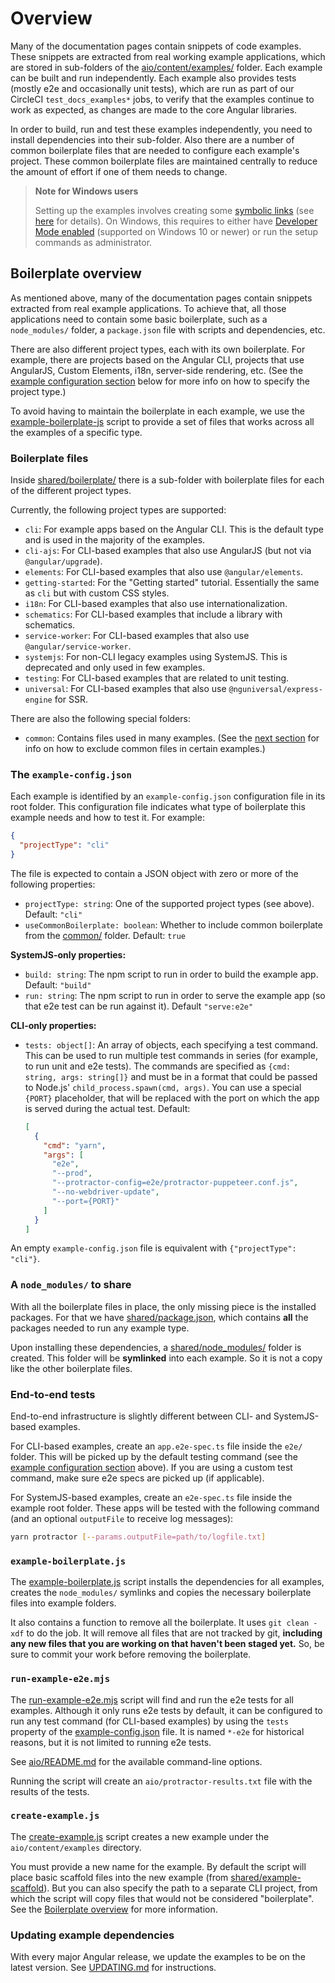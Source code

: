 # Overview

Many of the documentation pages contain snippets of code examples.
These snippets are extracted from real working example applications, which are stored in sub-folders of the [aio/content/examples/](.) folder.
Each example can be built and run independently.
Each example also provides tests (mostly e2e and occasionally unit tests), which are run as part of our CircleCI `test_docs_examples*` jobs, to verify that the examples continue to work as expected, as changes are made to the core Angular libraries.

In order to build, run and test these examples independently, you need to install dependencies into their sub-folder.
Also there are a number of common boilerplate files that are needed to configure each example's project.
These common boilerplate files are maintained centrally to reduce the amount of effort if one of them needs to change.

> **Note for Windows users**
>
> Setting up the examples involves creating some [symbolic links](https://en.wikipedia.org/wiki/Symbolic_link) (see [here](#symlinked-node_modules) for details).
> On Windows, this requires to either have [Developer Mode enabled](https://blogs.windows.com/windowsdeveloper/2016/12/02/symlinks-windows-10) (supported on Windows 10 or newer) or run the setup commands as administrator.


## Boilerplate overview

As mentioned above, many of the documentation pages contain snippets extracted from real example applications.
To achieve that, all those applications need to contain some basic boilerplate, such as a `node_modules/` folder, a `package.json` file with scripts and dependencies, etc.

There are also different project types, each with its own boilerplate.
For example, there are projects based on the Angular CLI, projects that use AngularJS, Custom Elements, i18n, server-side rendering, etc.
(See the [example configuration section](#example-config) below for more info on how to specify the project type.)

To avoid having to maintain the boilerplate in each example, we use the [example-boilerplate-js](./example-boilerplate.js) script to provide a set of files that works across all the examples of a specific type.


### Boilerplate files

Inside [shared/boilerplate/](./shared/boilerplate) there is a sub-folder with boilerplate files for each of the different project types.

Currently, the following project types are supported:

- `cli`: For example apps based on the Angular CLI. This is the default type and is used in the majority of the examples.
- `cli-ajs`: For CLI-based examples that also use AngularJS (but not via `@angular/upgrade`).
- `elements`: For CLI-based examples that also use `@angular/elements`.
- `getting-started`: For the "Getting started" tutorial. Essentially the same as `cli` but with custom CSS styles.
- `i18n`: For CLI-based examples that also use internationalization.
- `schematics`: For CLI-based examples that include a library with schematics.
- `service-worker`: For CLI-based examples that also use `@angular/service-worker`.
- `systemjs`: For non-CLI legacy examples using SystemJS. This is deprecated and only used in few examples.
- `testing`: For CLI-based examples that are related to unit testing.
- `universal`: For CLI-based examples that also use `@nguniversal/express-engine` for SSR.

There are also the following special folders:
- `common`: Contains files used in many examples.
  (See the [next section](#example-config) for info on how to exclude common files in certain examples.)


<a name="example-config"></a>
### The `example-config.json`

Each example is identified by an `example-config.json` configuration file in its root folder.
This configuration file indicates what type of boilerplate this example needs and how to test it.
For example:

```json
{
  "projectType": "cli"
}
```

The file is expected to contain a JSON object with zero or more of the following properties:

- `projectType: string`: One of the supported project types (see above).
  Default: `"cli"`
- `useCommonBoilerplate: boolean`: Whether to include common boilerplate from the [common/](./shared/boilerplate/common) folder.
  Default: `true`

**SystemJS-only properties:**
- `build: string`: The npm script to run in order to build the example app.
  Default: `"build"`
- `run: string`: The npm script to run in order to serve the example app (so that e2e test can be run against it).
  Default `"serve:e2e"`

**CLI-only properties:**
- `tests: object[]`: An array of objects, each specifying a test command. This can be used to run multiple test commands in series (for example, to run unit and e2e tests).
  The commands are specified as `{cmd: string, args: string[]}` and must be in a format that could be passed to Node.js' `child_process.spawn(cmd, args)`. You can use a special `{PORT}` placeholder, that will be replaced with the port on which the app is served during the actual test.
  Default:

  ```json
  [
    {
      "cmd": "yarn",
      "args": [
        "e2e",
        "--prod",
        "--protractor-config=e2e/protractor-puppeteer.conf.js",
        "--no-webdriver-update",
        "--port={PORT}"
      ]
    }
  ]
  ```

An empty `example-config.json` file is equivalent with `{"projectType": "cli"}`.


<a name="symlinked-node_modules"></a>
### A `node_modules/` to share

With all the boilerplate files in place, the only missing piece is the installed packages.
For that we have [shared/package.json](./shared/package.json), which contains **all** the packages needed to run any example type.

Upon installing these dependencies, a [shared/node_modules/](./shared/node_modules) folder is created.
This folder will be **symlinked** into each example.
So it is not a copy like the other boilerplate files.


### End-to-end tests

End-to-end infrastructure is slightly different between CLI- and SystemJS-based examples.

For CLI-based examples, create an `app.e2e-spec.ts` file inside the `e2e/` folder.
This will be picked up by the default testing command (see the [example configuration section](#example-config) above).
If you are using a custom test command, make sure e2e specs are picked up (if applicable).

For SystemJS-based examples, create an `e2e-spec.ts` file inside the example root folder.
These apps will be tested with the following command (and an optional `outputFile` to receive log messages):

```sh
yarn protractor [--params.outputFile=path/to/logfile.txt]
```


### `example-boilerplate.js`

The [example-boilerplate.js](./example-boilerplate.js) script installs the dependencies for all examples, creates the `node_modules/` symlinks and copies the necessary boilerplate files into example folders.

It also contains a function to remove all the boilerplate.
It uses `git clean -xdf` to do the job.
It will remove all files that are not tracked by git, **including any new files that you are working on that haven't been staged yet.**
So, be sure to commit your work before removing the boilerplate.


### `run-example-e2e.mjs`

The [run-example-e2e.mjs](./run-example-e2e.mjs) script will find and run the e2e tests for all examples.
Although it only runs e2e tests by default, it can be configured to run any test command (for CLI-based examples) by using the `tests` property of the [example-config.json](#example-config) file.
It is named `*-e2e` for historical reasons, but it is not limited to running e2e tests.

See [aio/README.md](../../README.md#developer-tasks) for the available command-line options.

Running the script will create an `aio/protractor-results.txt` file with the results of the tests.

### `create-example.js`

The [create-example.js](./create-example.js) script creates a new example under the `aio/content/examples` directory.

You must provide a new name for the example.
By default the script will place basic scaffold files into the new example (from [shared/example-scaffold](./shared/example-scaffold)).
But you can also specify the path to a separate CLI project, from which the script will copy files that would not be considered "boilerplate".
See the [Boilerplate overview](#boilerplate-overview) for more information.

### Updating example dependencies

With every major Angular release, we update the examples to be on the latest version.
See [UPDATING.md](./UPDATING.md) for instructions.
